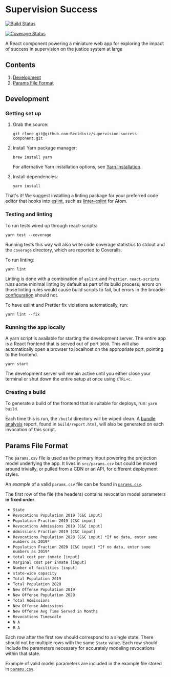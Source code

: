 # Supervision Success

[![Build Status](https://travis-ci.com/Recidiviz/supervision-success-component.svg?branch=main)](https://travis-ci.com/Recidiviz/supervision-success-component)

[![Coverage Status](https://coveralls.io/repos/github/Recidiviz/supervision-success-component/badge.svg?branch=main)](https://coveralls.io/github/Recidiviz/supervision-success-component?branch=main)

A React component powering a miniature web app for exploring the impact of success in supervision on the justice system at large

## Contents

1. [Development](#development)
1. [Params File Format](#params-file-format)

## Development

### Getting set up

1. Grab the source:

   `git clone git@github.com:Recidiviz/supervision-success-component.git`

1. Install Yarn package manager:

   `brew install yarn`

   For alternative Yarn installation options, see [Yarn Installation](https://yarnpkg.com/en/docs/install).

1. Install dependencies:

   `yarn install`

That's it! We suggest installing a linting package for your preferred code editor that hooks into [eslint](#eslint), such as [linter-eslint](https://atom.io/packages/linter-eslint) for Atom.

### Testing and linting

To run tests wired up through react-scripts:

`yarn test --coverage`

Running tests this way will also write code coverage statistics to stdout and the `coverage` directory, which are reported to Coveralls.

To run linting:

`yarn lint`

Linting is done with a combination of `eslint` and `Prettier`. `react-scripts` runs some minimal linting by default as part of its build process; errors on those linting rules would cause build scripts to fail, but errors in the broader [configuration](https://github.com/Recidiviz/supervision-success-component/.eslintrc.json) should not.

To have eslint and Prettier fix violations automatically, run:

`yarn lint --fix`

### Running the app locally

A yarn script is available for starting the development server. The entire app is a React frontend that is served out of port `3000`. This will also automatically open a browser to localhost on the appropriate port, pointing to the frontend.

`yarn start`

The development server will remain active until you either close your terminal or shut down the entire setup at once using `CTRL+c`.

### Creating a build

To generate a build of the frontend that is suitable for deploys, run: `yarn build`.

Each time this is run, the `/build` directory will be wiped clean. A [bundle analysis](#Bundle-analysis) report, found in `build/report.html`, will also be generated on each invocation of this script.

## Params File Format

The `params.csv` file is used as the primary input powering the projection model underlying the app. It lives in `src/params.csv` but could be moved around trivially, or pulled from a CDN or an API, for different deployment styles.

An _example_ of a valid `params.csv` file can be found in [`params.csv`](/src/params.csv).

The first row of the file (the headers) contains revocation model parameters **in fixed order**.

- `State`
- `Revocations Population 2019 [C&C input]`
- `Population Fraction 2019 [C&C input]`
- `Revocations Admissions 2019 [C&C input]`
- `Admissions Fraction 2019 [C&C input]`
- `Revocations Population 2020 [C&C input] *If no data, enter same numbers as 2019*`
- `Population Fraction 2020 [C&C input] *If no data, enter same numbers as 2019*`
- `total cost per inmate [input]`
- `marginal cost per inmate [input]`
- `Number of facilities [input]`
- `state-wide capacity`
- `Total Population 2019`
- `Total Population 2020`
- `New Offense Population 2019`
- `New Offense Population 2020`
- `Total Admissions`
- `New Offense Admissions`
- `New Offense Avg Time Served in Months`
- `Revocations Timescale`
- `N A`
- `R A`

Each row after the first row should correspond to a single state. There should not be multiple rows with the same `State` value. Each row should include the parameters necessary for accurately modeling revocations within that state.

Example of valid model parameters are included in the example file stored in [`params.csv`](/src/params.csv).
